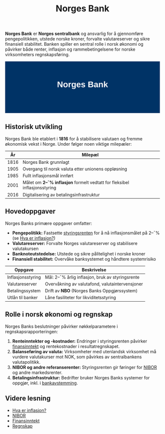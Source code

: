 ﻿---
title: "Norges Bank"
seoTitle: "Norges Bank"
description: '**Norges Bank** er **Norges sentralbank** og ansvarlig for å gjennomføre pengepolitikken, utstede norske kroner, forvalte valutareserver og sikre finansiell s...'
summary: "Hva Norges Bank gjør, historiske milepæler og hvordan beslutningene påvirker renter, inflasjon og regnskap."
---

**Norges Bank** er **Norges sentralbank** og ansvarlig for å gjennomføre pengepolitikken, utstede norske kroner, forvalte valutareserver og sikre finansiell stabilitet. Banken spiller en sentral rolle i norsk økonomi og påvirker både renter, inflasjon og rammebetingelsene for norske virksomheters regnskapsføring.

![Illustrasjon av Norges Bank](norges-bank-image.svg)

## Historisk utvikling

Norges Bank ble etablert i **1816** for å stabilisere valutaen og fremme økonomisk vekst i Norge. Under følger noen viktige milepæler:

| År    | Milepæl                                                                 |
|-------|-------------------------------------------------------------------------|
| 1816  | Norges Bank grunnlagt                                                    |
| 1905  | Overgang til norsk valuta etter unionens oppløsning                      |
| 1985  | Fullt inflasjonsmål innført                                              |
| 2001  | Målet om **2–¯% inflasjon** formelt vedtatt for fleksibel inflasjonsstyring |
| 2016  | Digitalisering av betalingsinfrastruktur                                 |

## Hovedoppgaver

Norges Banks primære oppgaver omfatter:

* **Pengepolitikk:** Fastsette [styringsrenten](/blogs/regnskap/styringsrente "Hva er Styringsrente? Komplett Guide til Norges Bank sin Styringsrente") for å nå inflasjonsmålet på 2–¯% (se [Hva er inflasjon?](/blogs/regnskap/hva-er-inflasjon "Hva er inflasjon? En guide til pengepolitikk og styringsrente"))  
* **Valutareserver:** Forvalte Norges valutareserver og stabilisere valutakursen  
* **Banknoteutstedelse:** Utstede og sikre pålitelighet i norske kroner  
* **Finansiell stabilitet:** Overvåke banksystemet og håndtere systemrisiko  

| Oppgave               | Beskrivelse                                                                             |
|-----------------------|-----------------------------------------------------------------------------------------|
| Inflasjonsstyring     | Mål: 2–¯% årlig inflasjon, bruk av styringsrente                                         |
| Valutareserver        | Overvåkning av valutafond, valutaintervensjoner                                         |
| Betalingssystem       | Drift av **NBO** (Norges Banks Oppgjørssystem)                                          |
| Utlån til banker      | Låne fasiliteter for likviditetsstyring                                                  |

## Rolle i norsk økonomi og regnskap

Norges Banks beslutninger påvirker nøkkelparametere i regnskapsrapporteringen:

1. **Renteinntekter og -kostnader:** Endringer i styringsrenten påvirker [finansinntekt](/blogs/regnskap/finansinntekt "Finansinntekt “ Renter, utbytte og kapitalgevinster i norsk regnskap") og rentekostnader i resultatregnskapet.  
2. **Balanseføring av valuta:** Virksomheter med utenlandsk virksomhet må vurdere valutakurser mot NOK, som påvirkes av sentralbankens valutapolitikk.  
3. **NIBOR og andre referanserenter:** Styringsrenten gir føringer for [NIBOR](/blogs/regnskap/nibor "NIBOR “ Norsk Interbank Offered Rate") og andre markedsrenter.  
4. **Betalingsinfrastruktur:** Bedrifter bruker Norges Banks systemer for oppgjør, inkl. i [bankavstemming](/blogs/regnskap/hva-er-bankavstemming "Hva er bankavstemming? Guide til avstemming av kontoer").

## Videre lesning

* [Hva er inflasjon?](/blogs/regnskap/hva-er-inflasjon "Hva er inflasjon? En guide til pengepolitikk og styringsrente")  
* [NIBOR](/blogs/regnskap/nibor "NIBOR “ Norsk Interbank Offered Rate")  
* [Finansinntekt](/blogs/regnskap/finansinntekt "Finansinntekt “ Renter, utbytte og kapitalgevinster i norsk regnskap")  
* [Regnskap](/blogs/regnskap/hva-er-regnskap "Hva er Regnskap? En Dybdeanalyse for Norge")











